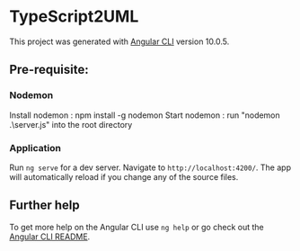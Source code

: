 # TypeScript2UML

This project was generated with [Angular CLI](https://github.com/angular/angular-cli) version 10.0.5.


## Pre-requisite:

### Nodemon

Install nodemon :  npm install -g nodemon
Start nodemon : run  "nodemon .\server.js" into the root directory

### Application

Run `ng serve` for a dev server. Navigate to `http://localhost:4200/`. The app will automatically reload if you change any of the source files.

## Further help

To get more help on the Angular CLI use `ng help` or go check out the [Angular CLI README](https://github.com/angular/angular-cli/blob/master/README.md).
